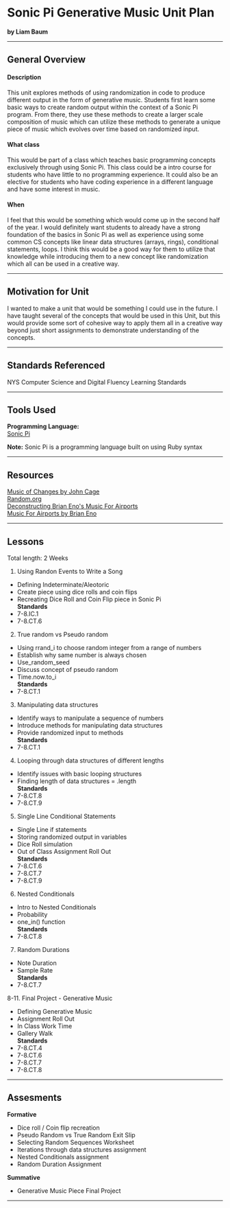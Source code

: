 # Sonic Pi Generative Music Unit Plan
**by Liam Baum**

-----

## General Overview

#### Description<br>
This unit explores methods of using randomization in code to produce different output in the form of generative music. Students first learn some basic ways to create random output within the context of a Sonic Pi program. From there, they use these methods to create a larger scale composition of music which can utilize these methods to generate a unique piece of music which evolves over time based on randomized input.

#### What class
This would be part of a class which teaches basic programming concepts exclusively through using Sonic Pi. This class could be a intro course for students who have little to no programming experience. It could also be an elective for students who have coding experience in a different language and have some interest in music.

#### When
I feel that this would be something which would come up in the second half of the year. I would definitely want students to already have a strong foundation of the basics in Sonic Pi as well as experience using some common CS concepts like linear data structures (arrays, rings), conditional statements, loops. I think this would be a good way for them to utilize that knowledge while introducing them to a new concept like randomization which all can be used in a creative way.

---

## Motivation for Unit
I wanted to make a unit that would be something I could use in the future. I have taught several of the concepts that would be used in this Unit, but this would provide some sort of cohesive way to apply them all in a creative way beyond just short assignments to demonstrate understanding of the concepts.<br>

---

## Standards Referenced
NYS Computer Science and Digital Fluency Learning Standards

---

## Tools Used
**Programming Language:**<br>
[Sonic Pi](https://sonic-pi.net/)<br>

**Note:** Sonic Pi is a programming language built on using Ruby syntax

---

## Resources
[Music of Changes by John Cage](https://www.youtube.com/watch?v=B_8-B2rNw7s)<br>
[Random.org](https://www.random.org/)<br>
[Deconstructing Brian Eno's Music For Airports](https://reverbmachine.com/blog/deconstructing-brian-eno-music-for-airports/)<br>
[Music For Airports by Brian Eno](https://www.youtube.com/watch?v=vNwYtllyt3Q)

---

## Lessons
Total length: 2 Weeks


1. Using Randon Events to Write a Song
  - Defining Indeterminate/Aleotoric
  - Create piece using dice rolls and coin flips
  - Recreating Dice Roll and Coin Flip piece in Sonic Pi<br>
**Standards**
- 7-8.IC.1
- 7-8.CT.6

2. True random vs Pseudo random
  - Using rrand_i to choose random integer from a range of numbers
  - Establish why same number is always chosen
  - Use_random_seed
  - Discuss concept of pseudo random
  - Time.now.to_i<br>
**Standards**
- 7-8.CT.1

3. Manipulating data structures
  - Identify ways to manipulate a sequence of numbers
  - Introduce methods for manipulating data structures
  - Provide randomized input to methods<br>
**Standards**
- 7-8.CT.1

4. Looping through data structures of different lengths
  - Identify issues with basic looping structures
  - Finding length of data structures = .length<br>
**Standards**
- 7-8.CT.8
- 7-8.CT.9

5. Single Line Conditional Statements
  - Single Line if statements
  - Storing randomized output in variables
  - Dice Roll simulation
  - Out of Class Assignment Roll Out<br>
**Standards**
- 7-8.CT.6
- 7-8.CT.7
- 7-8.CT.9

6. Nested Conditionals
  - Intro to Nested Conditionals
  - Probability
  - one_in() function<br>
**Standards**
- 7-8.CT.8

7. Random Durations
  - Note Duration
  - Sample Rate<br>
**Standards**
- 7-8.CT.7

8-11. Final Project - Generative Music
  - Defining Generative Music
  - Assignment Roll Out
  - In Class Work Time
  - Gallery Walk<br>
**Standards**
- 7-8.CT.4
- 7-8.CT.6
- 7-8.CT.7
- 7-8.CT.8

---

## Assesments

**Formative**
- Dice roll / Coin flip recreation
- Pseudo Random vs True Random Exit Slip
- Selecting Random Sequences Worksheet
- Iterations through data structures assignment
- Nested Conditionals assignment
- Random Duration Assignment<br>

**Summative**
- Generative Music Piece Final Project

---
